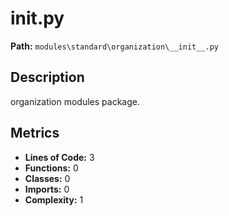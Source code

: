 # __init__.py

**Path:** `modules\standard\organization\__init__.py`

## Description

organization modules package.

## Metrics

- **Lines of Code:** 3
- **Functions:** 0
- **Classes:** 0
- **Imports:** 0
- **Complexity:** 1

